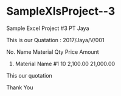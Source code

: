 # SampleXlsProject--3
Sample Excel Project #3
PT Jaya				
				
This is our Quatation : 2017/Jaya/V/001				
				
No.	Name Material	Qty	Price 	Amount
1.	Material Name #1	10	 2,100.00 	 21,000.00 
				
				
This our quotation 				
				
Thank You				

